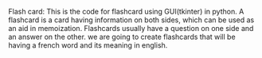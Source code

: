 Flash card: 
This is the code for flashcard using GUI(tkinter)  in python. A flashcard is a card having information on both sides, which can be used as an aid in memoization. Flashcards usually have a question on one side and an answer on the other.  we are going to create flashcards that will be having a french word and its meaning in english.

